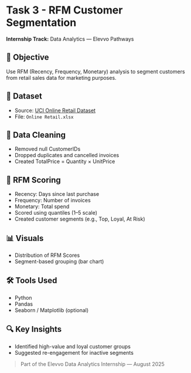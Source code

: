 # Task 3 - RFM Customer Segmentation
**Internship Track:** Data Analytics — Elevvo Pathways

## 🎯 Objective
Use RFM (Recency, Frequency, Monetary) analysis to segment customers from retail sales data for marketing purposes.

## 📂 Dataset
- Source: [UCI Online Retail Dataset](https://archive.ics.uci.edu/ml/datasets/online+retail)
- File: `Online Retail.xlsx`

## 🧹 Data Cleaning
- Removed null CustomerIDs
- Dropped duplicates and cancelled invoices
- Created TotalPrice = Quantity × UnitPrice

## 🧮 RFM Scoring
- Recency: Days since last purchase
- Frequency: Number of invoices
- Monetary: Total spend
- Scored using quantiles (1–5 scale)
- Created customer segments (e.g., Top, Loyal, At Risk)

## 📊 Visuals
- Distribution of RFM Scores
- Segment-based grouping (bar chart)

## 🛠️ Tools Used
- Python
- Pandas
- Seaborn / Matplotlib (optional)

## 🔍 Key Insights
- Identified high-value and loyal customer groups
- Suggested re-engagement for inactive segments

> Part of the Elevvo Data Analytics Internship — August 2025
